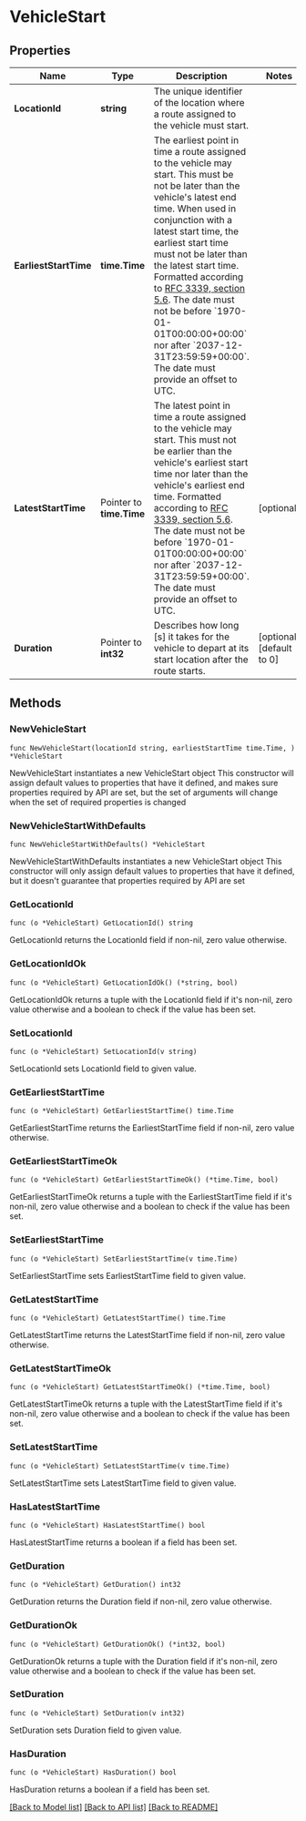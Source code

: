 # VehicleStart

## Properties

Name | Type | Description | Notes
------------ | ------------- | ------------- | -------------
**LocationId** | **string** | The unique identifier of the location where a route assigned to the vehicle must start. | 
**EarliestStartTime** | **time.Time** | The earliest point in time a route assigned to the vehicle may start. This must be not be later than the vehicle&#39;s latest end time. When used in conjunction with a latest start time, the earliest start time must not be later than the latest start time. Formatted according to [RFC 3339, section 5.6](https://tools.ietf.org/html/rfc3339#section-5.6). The date must not be before &#x60;1970-01-01T00:00:00+00:00&#x60; nor after &#x60;2037-12-31T23:59:59+00:00&#x60;. The date must provide an offset to UTC. | 
**LatestStartTime** | Pointer to **time.Time** | The latest point in time a route assigned to the vehicle may start. This must not be earlier than the vehicle&#39;s earliest start time nor later than the vehicle&#39;s earliest end time. Formatted according to [RFC 3339, section 5.6](https://tools.ietf.org/html/rfc3339#section-5.6). The date must not be before &#x60;1970-01-01T00:00:00+00:00&#x60; nor after &#x60;2037-12-31T23:59:59+00:00&#x60;. The date must provide an offset to UTC. | [optional] 
**Duration** | Pointer to **int32** | Describes how long [s] it takes for the vehicle to depart at its start location after the route starts. | [optional] [default to 0]

## Methods

### NewVehicleStart

`func NewVehicleStart(locationId string, earliestStartTime time.Time, ) *VehicleStart`

NewVehicleStart instantiates a new VehicleStart object
This constructor will assign default values to properties that have it defined,
and makes sure properties required by API are set, but the set of arguments
will change when the set of required properties is changed

### NewVehicleStartWithDefaults

`func NewVehicleStartWithDefaults() *VehicleStart`

NewVehicleStartWithDefaults instantiates a new VehicleStart object
This constructor will only assign default values to properties that have it defined,
but it doesn't guarantee that properties required by API are set

### GetLocationId

`func (o *VehicleStart) GetLocationId() string`

GetLocationId returns the LocationId field if non-nil, zero value otherwise.

### GetLocationIdOk

`func (o *VehicleStart) GetLocationIdOk() (*string, bool)`

GetLocationIdOk returns a tuple with the LocationId field if it's non-nil, zero value otherwise
and a boolean to check if the value has been set.

### SetLocationId

`func (o *VehicleStart) SetLocationId(v string)`

SetLocationId sets LocationId field to given value.


### GetEarliestStartTime

`func (o *VehicleStart) GetEarliestStartTime() time.Time`

GetEarliestStartTime returns the EarliestStartTime field if non-nil, zero value otherwise.

### GetEarliestStartTimeOk

`func (o *VehicleStart) GetEarliestStartTimeOk() (*time.Time, bool)`

GetEarliestStartTimeOk returns a tuple with the EarliestStartTime field if it's non-nil, zero value otherwise
and a boolean to check if the value has been set.

### SetEarliestStartTime

`func (o *VehicleStart) SetEarliestStartTime(v time.Time)`

SetEarliestStartTime sets EarliestStartTime field to given value.


### GetLatestStartTime

`func (o *VehicleStart) GetLatestStartTime() time.Time`

GetLatestStartTime returns the LatestStartTime field if non-nil, zero value otherwise.

### GetLatestStartTimeOk

`func (o *VehicleStart) GetLatestStartTimeOk() (*time.Time, bool)`

GetLatestStartTimeOk returns a tuple with the LatestStartTime field if it's non-nil, zero value otherwise
and a boolean to check if the value has been set.

### SetLatestStartTime

`func (o *VehicleStart) SetLatestStartTime(v time.Time)`

SetLatestStartTime sets LatestStartTime field to given value.

### HasLatestStartTime

`func (o *VehicleStart) HasLatestStartTime() bool`

HasLatestStartTime returns a boolean if a field has been set.

### GetDuration

`func (o *VehicleStart) GetDuration() int32`

GetDuration returns the Duration field if non-nil, zero value otherwise.

### GetDurationOk

`func (o *VehicleStart) GetDurationOk() (*int32, bool)`

GetDurationOk returns a tuple with the Duration field if it's non-nil, zero value otherwise
and a boolean to check if the value has been set.

### SetDuration

`func (o *VehicleStart) SetDuration(v int32)`

SetDuration sets Duration field to given value.

### HasDuration

`func (o *VehicleStart) HasDuration() bool`

HasDuration returns a boolean if a field has been set.


[[Back to Model list]](../README.md#documentation-for-models) [[Back to API list]](../README.md#documentation-for-api-endpoints) [[Back to README]](../README.md)


